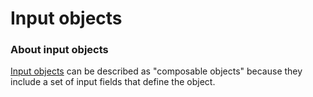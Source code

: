 # Input objects

### About input objects

[Input objects](https://graphql.github.io/graphql-spec/June2018/#sec-Input-Objects) can be described as "composable objects" because they include a set of input fields that define the object.